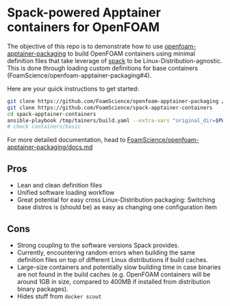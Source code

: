 # Spack-powered Apptainer containers for OpenFOAM

The objective of this repo is to demonstrate how to use
[openfoam-apptainer-packaging](https://github.com/FoamScience/openfoam-apptainer-packaging)
to build OpenFOAM containers using minimal definition files that take
leverage of [spack](https://github.com/spack/spack) to be Linux-Distribution-agnostic. This is
done through loading custom definitions for base containers (FoamScience/openfoam-apptainer-packaging#4).

Here are your quick instructions to get started:
```bash
git clone https://github.com/FoamScience/openfoam-apptainer-packaging /tmp/tainers
git clone https://github.com/FoamScience/spack-apptainer-containers
cd spack-apptainer-containers
ansible-playbook /tmp/tainers/build.yaml --extra-vars "original_dir=$PWD" --extra-vars "@config.yaml"
# check containers/basic
```

For more detailed documentation, head to
[FoamScience/openfoam-apptainer-packaging/docs.md](https://github.com/FoamScience/openfoam-apptainer-packaging/blob/main/docs.md)

## Pros

- Lean and clean definition files
- Unified software loading workflow
- Great potential for easy cross Linux-Distribution packaging: Switching base distros is (should be)
  as easy as changing one configuration item

## Cons

- Strong coupling to the software versions Spack provides.
- Currently, encountering random errors when building the same definition files on top of different
  Linux distributions if build caches.
- Large-size containers and potentially slow building time in case binaries
  are not found in the build caches (e.g. OpenFOAM containers will be around 1GB in size, compared to 400MB if installed
  from distribution binary packages).
- Hides stuff from `docker scout`
